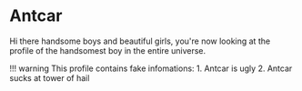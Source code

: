 # Antcar

Hi there handsome boys and beautiful girls, you're now looking at the profile of the handsomest boy in the entire universe.

!!! warning
	This profile contains fake infomations:
	1. Antcar is ugly
	2. Antcar sucks at tower of hail

